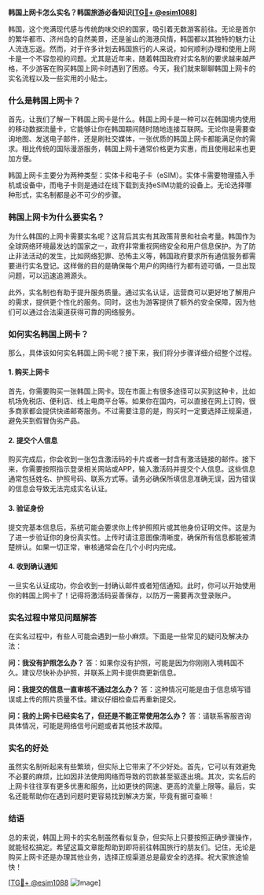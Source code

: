 **韩国上网卡怎么实名？韩国旅游必备知识[[TG💪+ @esim1088](https://t.me/s/esim1088)]**

韩国，这个充满现代感与传统韵味交织的国家，吸引着无数游客前往。无论是首尔的繁华都市、济州岛的自然美景，还是釜山的海港风情，韩国都以其独特的魅力让人流连忘返。然而，对于许多计划去韩国旅行的人来说，如何顺利办理和使用上网卡是一个不容忽视的问题。尤其是近年来，随着韩国政府对实名制的要求越来越严格，不少游客在购买韩国上网卡时遇到了困惑。今天，我们就来聊聊韩国上网卡的实名流程以及一些实用的小贴士。

### 什么是韩国上网卡？

首先，让我们了解一下韩国上网卡是什么。韩国上网卡是一种可以在韩国境内使用的移动数据流量卡，它能够让你在韩国期间随时随地连接互联网。无论你是需要查询地图、发送电子邮件，还是刷社交媒体，一张优质的韩国上网卡都能满足你的需求。相比传统的国际漫游服务，韩国上网卡通常价格更为实惠，而且使用起来也更加方便。

韩国上网卡主要分为两种类型：实体卡和电子卡（eSIM）。实体卡需要物理插入手机或设备中，而电子卡则是通过在线下载到支持eSIM功能的设备上。无论选择哪种形式，实名制都是必不可少的步骤。

### 韩国上网卡为什么要实名？

为什么韩国的上网卡需要实名呢？这背后其实有其政策背景和社会考量。韩国作为全球网络环境最发达的国家之一，政府非常重视网络安全和用户信息保护。为了防止非法活动的发生，比如网络犯罪、恐怖主义等，韩国政府要求所有通信服务都需要进行实名登记。这样做的目的是确保每个用户的网络行为都有迹可循，一旦出现问题，可以迅速追溯源头。

此外，实名制也有助于提升服务质量。通过实名认证，运营商可以更好地了解用户的需求，提供更个性化的服务。同时，这也为游客提供了额外的安全保障，因为他们可以通过合法渠道获得可靠的网络服务。

### 如何实名韩国上网卡？

那么，具体该如何实名韩国上网卡呢？接下来，我们将分步骤详细介绍整个过程。

#### 1. 购买上网卡

首先，你需要购买一张韩国上网卡。现在市面上有很多途径可以买到这种卡，比如机场免税店、便利店、线上电商平台等。如果你在国内，可以直接在网上订购，很多商家都会提供快递邮寄服务。不过需要注意的是，购买时一定要选择正规渠道，避免买到假冒伪劣产品。

#### 2. 提交个人信息

购买完成后，你会收到一张包含激活码的卡片或者一封含有激活链接的邮件。接下来，你需要按照指示登录相关网站或APP，输入激活码并提交个人信息。这些信息通常包括姓名、护照号码、联系方式等。请务必确保所填信息准确无误，因为错误的信息会导致无法完成实名认证。

#### 3. 验证身份

提交完基本信息后，系统可能会要求你上传护照照片或其他身份证明文件。这是为了进一步验证你的身份真实性。上传时请注意图像清晰度，确保所有信息都能被清楚辨认。如果一切正常，审核通常会在几个小时内完成。

#### 4. 收到确认通知

一旦实名认证成功，你会收到一封确认邮件或者短信通知。此时，你可以开始使用你的韩国上网卡了！记得将激活码妥善保存，以防万一需要再次登录账户。

### 实名过程中常见问题解答

在实名过程中，有些人可能会遇到一些小麻烦。下面是一些常见的疑问及解决办法：

**问：我没有护照怎么办？**
答：如果你没有护照，可能是因为你刚刚入境韩国不久。建议尽快补办护照，并联系上网卡提供商更新信息。

**问：我提交的信息一直审核不通过怎么办？**
答：这种情况可能是由于信息填写错误或上传的照片质量不佳。建议仔细检查后再重新提交。

**问：我的上网卡已经实名了，但还是不能正常使用怎么办？**
答：请联系客服咨询具体情况，可能是网络信号问题或者其他技术故障。

### 实名的好处

虽然实名制听起来有些繁琐，但实际上它带来了不少好处。首先，它可以有效避免不必要的麻烦，比如因非法使用网络而导致的罚款甚至驱逐出境。其次，实名后的上网卡往往享有更多优惠和服务，比如更快的网速、更高的流量上限等。最后，实名还能帮助你在遇到问题时更容易找到解决方案，毕竟有据可查嘛！

### 结语

总的来说，韩国上网卡的实名制虽然看似复杂，但实际上只要按照正确步骤操作，就能轻松搞定。希望这篇文章能帮助到即将前往韩国旅行的朋友们。记住，无论是购买上网卡还是办理其他业务，选择正规渠道总是最安全的选择。祝大家旅途愉快！

[[TG💪+ @esim1088](https://t.me/s/esim1088) ![Image](https://i.postimg.cc/4NQfJmqS/Snipaste-2025-05-13-00-14-12.png)]